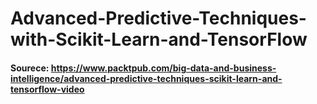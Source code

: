 # Advanced-Predictive-Techniques-with-Scikit-Learn-and-TensorFlow
#### Sourece: https://www.packtpub.com/big-data-and-business-intelligence/advanced-predictive-techniques-scikit-learn-and-tensorflow-video
